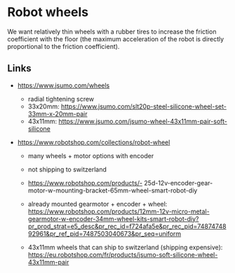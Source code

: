 # Robot wheels

We want relatively thin wheels with a rubber tires to increase the friction coefficient with the floor (the maximum acceleration of the robot is directly proportional to the friction coefficient).

## Links

- https://www.jsumo.com/wheels
  - radial tightening screw
  - 33x20mm: https://www.jsumo.com/slt20p-steel-silicone-wheel-set-33mm-x-20mm-pair
  - 43x11mm: https://www.jsumo.com/jsumo-wheel-43x11mm-pair-soft-silicone
- https://www.robotshop.com/collections/robot-wheel

  - many wheels + motor options with encoder
  - not shipping to switzerland
  - https://www.robotshop.com/products/- 25d-12v-encoder-gear-motor-w-mounting-bracket-65mm-wheel-smart-robot-diy
  - already mounted gearmotor + encoder + wheel: https://www.robotshop.com/products/12mm-12v-micro-metal-gearmotor-w-encoder-34mm-wheel-kits-smart-robot-diy?pr_prod_strat=e5_desc&pr_rec_id=f724afa5e&pr_rec_pid=7487474892961&pr_ref_pid=7487503040673&pr_seq=uniform

  - 43x11mm wheels that can ship to switzerland (shipping expensive): https://eu.robotshop.com/fr/products/jsumo-soft-silicone-wheel-43x11mm-pair
